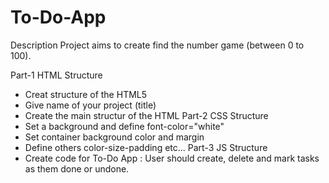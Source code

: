 # To-Do-App

Description
Project aims to create find the number game (between 0 to 100).

Part-1 HTML Structure
- Creat structure of the HTML5
- Give name of your project (title)
- Create the main structur of the HTML
Part-2 CSS Structure
- Set a background and define font-color="white"
- Set container background color and margin
- Define others color-size-padding etc...
Part-3 JS Structure
- Create code for To-Do App : User should create, delete and mark tasks as them
done or undone.
